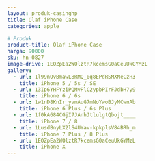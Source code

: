 ```yaml
---
layout: produk-casinghp
title: Olaf iPhone Case
categories: apple

# Produk
product-title: Olaf iPhone Case
harga: 90000
sku: hn-0827
image-drive: 1EOZpEa2WOlztR7kcemsG0aCeuUkGYMzL
gallery:
  - url: 1l99nOvBmawL8RMQ_0q8EPdRSMXNeCzH3
    title: iPhone 5 / 5s / SE
  - url: 13Ip6YHFYziPQMvPlC2ypbPIrFJdbH7y9
    title: iPhone 6 / 6s
  - url: 1w1nD8KnIr_yvmAuG7mNoYwoBJyMCwnAb
    title: iPhone 6 Plus / 6s Plus
  - url: 1f0kA684CGjI7JAnhJtlulgtQbojt____
    title: iPhone 7 / 8
  - url: 1LusdBnyLX2lS4UYav-kpkplsV84BRh_m
    title: iPhone 7 Plus / 8 Plus
  - url: 1EOZpEa2WOlztR7kcemsG0aCeuUkGYMzL
    title: iPhone X
---
```

